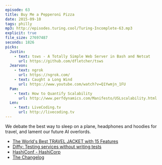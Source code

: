 ```yaml
---
episode: 63
title: Buy Me a Pepperoni Pizza
date: 2015-09-10
tags: philly
mp3: http://episodes.turing.cool/Turing-Incomplete-63.mp3
explicit: true
file_size: 27697487
seconds: 1826
picks:
  Justin:
    - text: tsws - A Totally Simple Web Server in Bash and Netcat
      url: https://github.com/dfletcher/tsws
  Jearvon:
    - text: ngrok
      url: https://ngrok.com/
    - text: Caught a Long Wind
      url: https://www.youtube.com/watch?v=Q1Ywmjn_1FU
  Pam:
    - text: How to Quantify Scalability
      url: http://www.perfdynamics.com/Manifesto/USLscalability.html
  Len:
    - text: LiveCoding.tv
      url: http://livecoding.tv
---
```


We debate the best way to sleep on a plane, headphones and hoodies for travel, and lament our future AI overlords.

* [The World's Best TRAVEL JACKET with 15 Features](https://www.kickstarter.com/projects/597538543/the-worlds-best-travel-jacket-with-15-features-bau)
* [Diffy: Testing services without writing tests](https://blog.twitter.com/2015/diffy-testing-services-without-writing-tests)
* [HashiConf - HashiCorp](https://hashicorp.com/blog/hashiconf.html)
* [The Changelog](https://changelog.com/)
